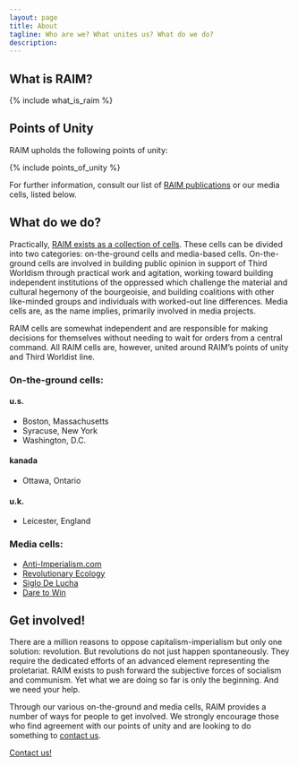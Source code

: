 ```yaml
---
layout: page
title: About
tagline: Who are we? What unites us? What do we do?
description:
---
```


## What is RAIM?

{% include what_is_raim %}

## Points of Unity

RAIM upholds the following points of unity:

{% include points_of_unity %}

For further information, consult our list of [RAIM publications](/publications/) or our media cells, listed below. 

## What do we do?

Practically, [RAIM exists as a collection of cells](/statements/2014/06/25/raim-resolution-on-structure-and-organizing/). These cells can be divided into two categories: on-the-ground cells and media-based cells. On-the-ground cells are involved in building public opinion in support of Third Worldism through practical work and agitation, working toward building independent institutions of the oppressed which challenge the material and cultural hegemony of the bourgeoisie, and building coalitions with other like-minded groups and individuals with worked-out line differences. Media cells are, as the name implies, primarily involved in media projects.

RAIM cells are somewhat independent and are responsible for making decisions for themselves without needing to wait for orders from a central command. All RAIM cells are, however, united around RAIM’s points of unity and Third Worldist line.

### On-the-ground cells:

#### u.s.

* Boston, Massachusetts
* Syracuse, New York
* Washington, D.C.

#### kanada

* Ottawa, Ontario

#### u.k.

* Leicester, England

### Media cells:

* [Anti-Imperialism.com](http://anti-imperialism.com/)
* [Revolutionary Ecology](http://revolutionaryecology.com/)
* [Siglo De Lucha](http://siglodelucha.wordpress.com/)
* [Dare to Win](/publications/dare-to-win/)

## Get involved!

There are a million reasons to oppose capitalism-imperialism but only one solution: revolution. But revolutions do not just happen spontaneously. They require the dedicated efforts of an advanced element representing the proletariat. RAIM exists to push forward the subjective forces of socialism and communism. Yet what we are doing so far is only the beginning. And we need your help.

Through our various on-the-ground and media cells, RAIM provides a number of ways for people to get involved. We strongly encourage those who find agreement with our points of unity and are looking to do something to [contact us](/contact/).

<div class="text-center">
	<a href="{{ site.paths.contact }}" class="btn btn-primary btn-success"><span class="glyphicon glyphicon-envelope"></span> Contact us!</a>
</div>

